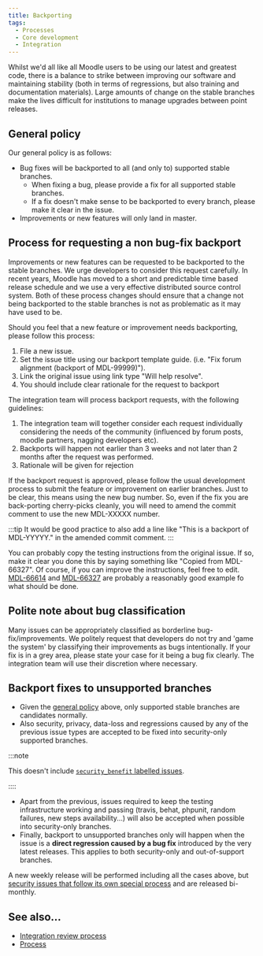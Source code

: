 ```yaml
---
title: Backporting
tags:
  - Processes
  - Core development
  - Integration
---
```


Whilst we'd all like all Moodle users to be using our latest and greatest code, there is a balance to strike between improving our software and maintaining stability (both in terms of regressions, but also training and documentation materials). Large amounts of change on the stable branches make the lives difficult for institutions to manage upgrades between point releases.

## General policy

Our general policy is as follows:

- Bug fixes will be backported to all (and only to) supported stable branches.
  - When fixing a bug, please provide a fix for all supported stable branches.
  - If a fix doesn't make sense to be backported to every branch, please make it clear in the issue.
- Improvements or new features will only land in master.

## Process for requesting a non bug-fix backport

Improvements or new features can be requested to be backported to the stable branches. We urge developers to consider this request carefully. In recent years, Moodle has moved to a short and predictable time based release schedule and we use a very effective distributed source control system. Both of these process changes should ensure that a change not being backported to the stable branches is not as problematic as it may have used to be.

Should you feel that a new feature or improvement needs backporting, please follow this process:

1. File a new issue.
2. Set the issue title using our backport template guide. (i.e. "Fix forum alignment (backport of MDL-99999)").
3. Link the original issue using link type "Will help resolve".
4. You should include clear rationale for the request to backport

The integration team will process backport requests, with the following guidelines:

1. The integration team will together consider each request individually considering the needs of the community (influenced by forum posts, moodle partners, nagging developers etc).
2. Backports will happen not earlier than 3 weeks and not later than 2 months after the request was performed.
3. Rationale will be given for rejection

If the backport request is approved, please follow the usual development process to submit the feature or improvement on earlier branches. Just to be clear, this means using the new bug number. So, even if the fix you are back-porting cherry-picks cleanly, you will need to amend the commit comment to use the new MDL-XXXXX number.

:::tip
It would be good practice to also add a line like "This is a backport of MDL-YYYYY." in the amended commit comment.
:::

You can probably copy the testing instructions from the original issue. If so, make it clear you done this by saying something like "Copied from MDL-66327". Of course, if you can improve the instructions, feel free to edit. [MDL-66614](https://tracker.moodle.org/browse/MDL-66614) and [MDL-66327](https://tracker.moodle.org/browse/MDL-66327) are probably a reasonably good example fo what should be done.

## Polite note about bug classification

Many issues can be appropriately classified as borderline bug-fix/improvements. We politely request that developers do not try and 'game the system' by classifying their improvements as bugs intentionally. If your fix is in a grey area, please state your case for it being a bug fix clearly. The integration team will use their discretion where necessary.

## Backport fixes to unsupported branches

- Given the [general policy](#general-policy) above, only supported stable branches are candidates normally.
- Also security, privacy, data-loss and regressions caused by any of the previous issue types are accepted to be fixed into security-only supported branches.

:::note

This doesn't include [`security_benefit` labelled issues](/general/development/tracker/labels).

::::

- Apart from the previous, issues required to keep the testing infrastructure working and passing (travis, behat, phpunit, random failures, new steps availability...) will also be accepted when possible into security-only branches.
- Finally, backport to unsupported branches only will happen when the issue is a **direct regression caused by a bug fix** introduced by the very latest releases. This applies to both security-only and out-of-support branches.

A new weekly release will be performed including all the cases above, but [security issues that follow its own special process](/general/development/process#security-issues) and are released bi-monthly.

## See also...

- [Integration review process](/general/development/process/integration)
- [Process](/general/development/process)
